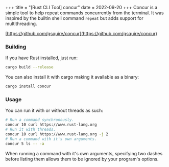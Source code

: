 +++
title = "[Rust CLI Tool] concur"
date = 2022-09-20
+++
Concur is a simple tool to help repeat commands concurrently from the terminal. It was inspired by the builtin shell command `repeat` but adds support for multithreading.


[https://github.com/gsquire/concur](https://github.com/gsquire/concur)

### Building
If you have Rust installed, just run:

```sh
cargo build --release
```

You can also install it with cargo making it available as a binary:

```sh
cargo install concur
```

### Usage
You can run it with or without threads as such:

```sh
# Run a command synchronously.
concur 10 curl https://www.rust-lang.org
# Run it with threads.
concur 10 curl https://www.rust-lang.org -j 2
# Run a command with it's own arguments.
concur 5 ls -- -a
```

When running a command with it's own arguments, specifying two dashes before listing them allows them to be
ignored by your program's options.
